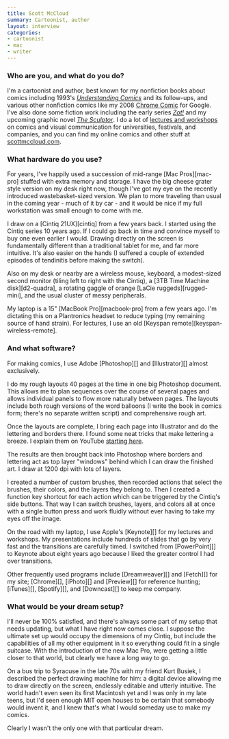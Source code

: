 ```yaml
---
title: Scott McCloud
summary: Cartoonist, author
layout: interview
categories:
- cartoonist
- mac
- writer
---
```


### Who are you, and what do you do?

I'm a cartoonist and author, best known for my nonfiction books about comics including 1993's [*Understanding Comics*](http://scottmccloud.com/2-print/1-uc/ "Scott's book about understanding comics.") and its follow-ups, and various other nonfiction comics like my 2008 [Chrome Comic](http://www.google.com/googlebooks/chrome/ "Scott's comic about the Chrome browser.") for Google. I've also done some fiction work including the early series [*Zot!*](http://scottmccloud.com/2-print/4-zot/index.html "Scott's graphic novel.") and my upcoming graphic novel [*The Sculptor*](http://boingboing.net/2014/06/26/scott-mccloud-describes-his-fo.html "A Boing Boing article on Scott's upcoming graphic novel."). I do a lot of [lectures and workshops](http://scottmccloud.com/6-presentations/index.html "Scott's talks and workshops.") on comics and visual communication for universities, festivals, and companies, and you can find my online comics and other stuff at [scottmccloud.com](http://scottmccloud.com/ "Scott's website.").

### What hardware do you use?

For years, I've happily used a succession of mid-range [Mac Pros][mac-pro] stuffed with extra memory and storage. I have the big cheese grater style version on my desk right now, though I've got my eye on the recently introduced wastebasket-sized version. We plan to more traveling than usual in the coming year - much of it by car - and it would be nice if my full workstation was small enough to come with me.

I draw on a [Cintiq 21UX][cintiq] from a few years back. I started using the Cintiq series 10 years ago. If I could go back in time and convince myself to buy one even earlier I would. Drawing directly on the screen is fundamentally different than a traditional tablet for me, and far more intuitive. It's also easier on the hands (I suffered a couple of extended episodes of tendinitis before making the switch).

Also on my desk or nearby are a wireless mouse, keyboard, a modest-sized second monitor (tiling left to right with the Cintiq), a [3TB Time Machine disk][d2-quadra], a rotating gaggle of orange [LaCie ruggeds][rugged-mini], and the usual cluster of messy peripherals.

My laptop is a 15" [MacBook Pro][macbook-pro] from a few years ago. I'm dictating this on a Plantronics headset to reduce typing (my remaining source of hand strain). For lectures, I use an old [Keyspan remote][keyspan-wireless-remote].

### And what software?

For making comics, I use Adobe [Photoshop][] and [Illustrator][] almost exclusively.

I do my rough layouts 40 pages at the time in one big Photoshop document. This allows me to plan sequences over the course of several pages and allows individual panels to flow more naturally between pages. The layouts include both rough versions of the word balloons (I write the book in comics form; there's no separate written script) and comprehensive rough art.

Once the layouts are complete, I bring each page into Illustrator and do the lettering and borders there. I found some neat tricks that make lettering a breeze. I explain them on YouTube [starting here](https://www.youtube.com/watch?v=nhsqRjBehmw "Scott's YouTube video about lettering comics in Illustrator.").

The results are then brought back into Photoshop where borders and lettering act as top layer "windows" behind which I can draw the finished art. I draw at 1200 dpi with lots of layers. 

I created a number of custom brushes, then recorded actions that select the brushes, their colors, and the layers they belong to. Then I created a function key shortcut for each action which can be triggered by the Cintiq's side buttons. That way I can switch brushes, layers, and colors all at once with a single button press and work fluidly without ever having to take my eyes off the image.

On the road with my laptop, I use Apple's [Keynote][] for my lectures and workshops. My presentations include hundreds of slides that go by very fast and the transitions are carefully timed. I switched from [PowerPoint][] to Keynote about eight years ago because I liked the greater control I had over transitions.

Other frequently used programs include [Dreamweaver][] and [Fetch][] for my site; [Chrome][], [iPhoto][] and [Preview][] for reference hunting; [iTunes][], [Spotify][], and [Downcast][] to keep me company.

### What would be your dream setup?

I'll never be 100% satisfied, and there's always some part of my setup that needs updating, but what I have right now comes close. I suppose the ultimate set up would occupy the dimensions of my Cintiq, but include the capabilities of all my other equipment in it so everything could fit in a single suitcase. With the introduction of the new Mac Pro, were getting a little closer to that world, but clearly we have a long way to go.

On a bus trip to Syracuse in the late 70s with my friend Kurt Busiek, I described the perfect drawing machine for him: a digital device allowing me to draw directly on the screen, endlessly editable and utterly intuitive. The world hadn't even seen its first Macintosh yet and I was only in my late teens, but I'd seen enough MIT open houses to be certain that somebody would invent it, and I knew that's what I would someday use to make my comics.

Clearly I wasn't the only one with that particular dream.